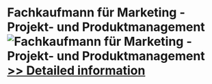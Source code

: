 # Fachkaufmann für Marketing - Projekt- und Produktmanagement<br />![Fachkaufmann für Marketing - Projekt- und Produktmanagement](https://mycommerce.akamaized.net/api/pimages/P300381785/BIG/300381785.JPG)<br />[>> Detailed information](https://secure.shareit.com/shareit/product.html?productid=300381785&affiliateid=200057808)